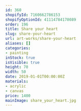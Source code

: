 ```yaml
---
id: 360
shopifyId: 7160662786153
shopifyOptionId: 41114784170089
order: 196
title: Share your heart
slug: share-your-heart
url: art-works/share-your-heart
aliases: []
categories:
- painting
inStock: true
isVisible: true
height: 70
width: 50
date: 2019-01-01T00:00:00Z
materials:
- acrylic
- canvas
price: 1400
mainImage: share_your_heart.jpg
---
```

